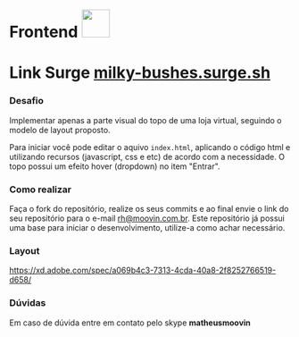 # Frontend <img src="https://www.moovin.com.br/assets/images/svg/logo2.svg" width="50">

# Link Surge [milky-bushes.surge.sh](link)

### Desafio

Implementar apenas a parte visual do topo de uma loja virtual, seguindo o modelo de layout proposto.

Para iniciar você pode editar o aquivo `index.html`, aplicando o código html e utilizando recursos (javascript, css e etc) de acordo com a necessidade. O topo possui um efeito hover (dropdown) no item "Entrar".

### Como realizar

Faça o fork do repositório, realize os seus commits e ao final envie o link do seu repositório para o e-mail rh@moovin.com.br. Este repositório já possui uma base para iniciar o desenvolvimento, utilize-a como achar necessário. 

### Layout

https://xd.adobe.com/spec/a069b4c3-7313-4cda-40a8-2f8252766519-d658/

### Dúvidas

Em caso de dúvida entre em contato pelo skype **matheusmoovin**

